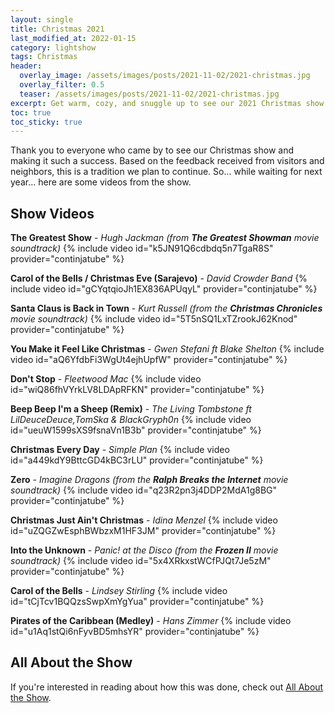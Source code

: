 ```yaml
---
layout: single
title: Christmas 2021
last_modified_at: 2022-01-15
category: lightshow
tags: Christmas
header:
  overlay_image: /assets/images/posts/2021-11-02/2021-christmas.jpg
  overlay_filter: 0.5
  teaser: /assets/images/posts/2021-11-02/2021-christmas.jpg
excerpt: Get warm, cozy, and snuggle up to see our 2021 Christmas show!
toc: true
toc_sticky: true
---
```


Thank you to everyone who came by to see our Christmas show and making it such a success. Based on the feedback received from visitors and neighbors, this is a tradition we plan to continue. So... while waiting for next year... here are some videos from the show.

## Show Videos

**The Greatest Show** - *Hugh Jackman (from **The Greatest Showman** movie soundtrack)*
{% include video id="k5JN91Q6cdbdq5n7TgaR8S" provider="continjatube" %}

**Carol of the Bells / Christmas Eve (Sarajevo)** - *David Crowder Band*
{% include video id="gCYqtqioJh1EX836APUqyL" provider="continjatube" %}

**Santa Claus is Back in Town** - *Kurt Russell (from the **Christmas Chronicles** movie soundtrack)*
{% include video id="5T5nSQ1LxTZrookJ62Knod" provider="continjatube" %}

**You Make it Feel Like Christmas** - *Gwen Stefani ft Blake Shelton*
{% include video id="aQ6YfdbFi3WgUt4ejhUpfW" provider="continjatube" %}

**Don't Stop** - *Fleetwood Mac*
{% include video id="wiQ86fhVYrkLV8LDApRFKN" provider="continjatube" %}

**Beep Beep I'm a Sheep (Remix)** - *The Living Tombstone ft LilDeuceDeuce,TomSka & BlackGryph0n*
{% include video id="ueuW1599sXS9fsnaVn1B3b" provider="continjatube" %}

**Christmas Every Day** - *Simple Plan*
{% include video id="a449kdY9BttcGD4kBC3rLU" provider="continjatube" %}

**Zero** - *Imagine Dragons (from the **Ralph Breaks the Internet** movie soundtrack)*
{% include video id="q23R2pn3j4DDP2MdA1g8BG" provider="continjatube" %}

**Christmas Just Ain't Christmas** - *Idina Menzel*
{% include video id="uZQGZwEsphBWbzxM1HF3JM" provider="continjatube" %}

**Into the Unknown** - *Panic! at the Disco (from the **Frozen II** movie soundtrack)* 
{% include video id="5x4XRkxstWCfPJQt7Je5zM" provider="continjatube" %}

**Carol of the Bells** - *Lindsey Stirling*
{% include video id="tCjTcv1BQQzsSwpXmYgYua" provider="continjatube" %}

**Pirates of the Caribbean (Medley)** - *Hans Zimmer*
{% include video id="u1Aq1stQi6nFyvBD5mhsYR" provider="continjatube" %}

## All About the Show

If you're interested in reading about how this was done, check out <a href="https://chadgoode.com/projects/lightshow/show-Info/">All About the Show</a>.